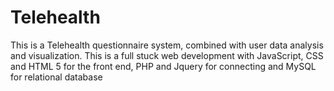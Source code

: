 # Telehealth
This is a Telehealth questionnaire system, combined with user data analysis and visualization.
This is a full stuck web development with JavaScript, CSS and HTML 5 for the front end, PHP and Jquery for connecting and MySQL for relational database
